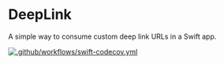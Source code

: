 # DeepLink

A simple way to consume custom deep link URLs in a Swift app.

[![.github/workflows/swift-codecov.yml](https://github.com/blueantcorp/DeepLinking/actions/workflows/swift-codecov.yml/badge.svg)](https://github.com/blueantcorp/DeepLinking/actions/workflows/swift-codecov.yml)
